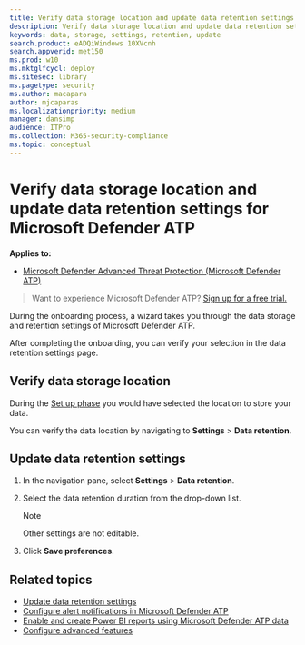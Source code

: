 ```yaml
---
title: Verify data storage location and update data retention settings 
description: Verify data storage location and update data retention settings for Microsoft Defender Advanced Threat Protection
keywords: data, storage, settings, retention, update
search.product: eADQiWindows 10XVcnh
search.appverid: met150
ms.prod: w10
ms.mktglfcycl: deploy
ms.sitesec: library
ms.pagetype: security
ms.author: macapara
author: mjcaparas
ms.localizationpriority: medium
manager: dansimp
audience: ITPro
ms.collection: M365-security-compliance 
ms.topic: conceptual
---
```

# Verify data storage location and update data retention settings for Microsoft Defender ATP 

**Applies to:**


- [Microsoft Defender Advanced Threat Protection (Microsoft Defender ATP)](https://go.microsoft.com/fwlink/p/?linkid=2069559)


>Want to experience Microsoft Defender ATP? [Sign up for a free trial.](https://www.microsoft.com/microsoft-365/windows/microsoft-defender-atp?ocid=docs-wdatp-gensettings-abovefoldlink)

During the onboarding process, a wizard takes you through the data storage and retention settings of Microsoft Defender ATP. 

After completing the onboarding, you can verify your selection in the data retention settings page.

## Verify data storage location
During the [Set up phase](production-deployment.md) you would have selected the location to store your data. 

You can verify the data location by navigating to **Settings** > **Data retention**.

## Update data retention settings

1. In the navigation pane, select **Settings** > **Data retention**.

2. Select the data retention duration from the drop-down list.

    > [!NOTE]
    > Other settings are not editable.

3. Click **Save preferences**.


## Related topics
- [Update data retention settings](data-retention-settings.md)
- [Configure alert notifications in Microsoft Defender ATP](configure-email-notifications.md)
- [Enable and create Power BI reports using Microsoft Defender ATP data](powerbi-reports.md)
- [Configure advanced features](advanced-features.md)
